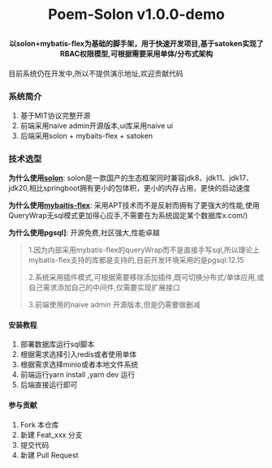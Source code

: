 
<h1 align="center" style="margin: 30px 0 30px; font-weight: bold;">Poem-Solon v1.0.0-demo</h1>
<h4 align="center">以solon+mybatis-flex为基础的脚手架，用于快速开发项目,基于satoken实现了RBAC权限模型,可根据需要采用单体/分布式架构</h4>
<p align="center">

</p>

目前系统仍在开发中,所以不提供演示地址,欢迎贡献代码
### 系统简介

1. 基于MIT协议完整开源
2. 前端采用naive admin开源版本,ui库采用naive ui
3. 后端采用solon + mybaits-flex + satoken 


### 技术选型
 **为什么使用[solon](http://solon.noear.org/)**: solon是一款国产的生态框架同时兼容jdk8、jdk11、jdk17、jdk20,相比springboot拥有更小的包体积，更小的内存占用，更快的启动速度

 **为什么使用[mybaitis-flex](https://mybatis-flex.com/)**: 采用APT技术而不是反射而拥有了更强大的性能,使用QueryWrap无sql模式更加得心应手,不需要在为系统固定某个数据库x.com/)

 **为什么使用pgsql]**: 开源免费,社区强大,性能卓越

> 1.因为内部采用mybatis-flex的queryWrap而不是直接手写sql,所以理论上mybatis-flex支持的库都是支持的,目前开发环境采用的是pgsql:12.15
> 
> 2.系统采用插件模式,可根据需要移除添加插件,既可切换分布式/单体应用,或自己需求添加自己的中间件,仅需要实现扩展接口
> 
> 3.前端使用的naive admin 开源版本,但是仍需要做删减
#### 安装教程

1.  部署数据库运行sql脚本
2.  根据需求选择引入redis或者使用单体
3.  根据需求选择minio或者本地文件系统
4.  前端运行yarn install ,yarn dev 运行
5.  后端直接运行即可


#### 参与贡献

1.  Fork 本仓库
2.  新建 Feat_xxx 分支
3.  提交代码
4.  新建 Pull Request
